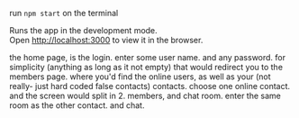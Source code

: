 

run `npm start` on the terminal

Runs the app in the development mode.\
Open [http://localhost:3000](http://localhost:3000) to view it in the browser.

the home page, is the login. enter some user name. and any password. for simplicity (anything as long as it not empty)
that would redirect you to the members page. where you'd find the online users, as well as your (not really- just hard coded false contacts) contacts.
choose one online contact. and the screen would split in 2. members, and chat room.
enter the same room as the other contact. and chat.

